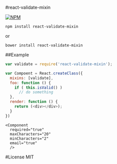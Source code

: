 #react-validate-mixin

[![NPM](https://nodei.co/npm/react-validate-mixin.png)](https://nodei.co/npm/react-validate-mixin/)

```
npm install react-validate-mixin
```
or
```
bower install react-validate-mixin
```

##Example

```js
var validate = require('react-validate-mixin');

var Compoent = React.createClass({
  mixins: [validate],
  foo: function () {
    if ( this.isValid() )
      // do something
  },
  render: function () {
    return (<div></div>);
  }
})
```

```
<Component
  required="true"
  maxCharacters="20"
  minCharacters="2"
  email="true"
  />
```

#License
MIT
